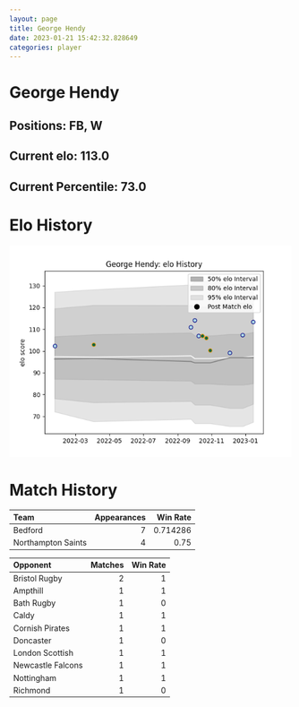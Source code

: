 ```yaml
---  
layout: page  
title: George Hendy  
date: 2023-01-21 15:42:32.828649  
categories: player  
---
```

# George Hendy

## Positions: FB, W

## Current elo: 113.0

## Current Percentile: 73.0

# Elo History


![elo history](history_GeorgeHendy.png)
# Match History


| Team               |   Appearances |   Win Rate |
|:-------------------|--------------:|-----------:|
| Bedford            |             7 |   0.714286 |
| Northampton Saints |             4 |   0.75     |

| Opponent          |   Matches |   Win Rate |
|:------------------|----------:|-----------:|
| Bristol Rugby     |         2 |          1 |
| Ampthill          |         1 |          1 |
| Bath Rugby        |         1 |          0 |
| Caldy             |         1 |          1 |
| Cornish Pirates   |         1 |          1 |
| Doncaster         |         1 |          0 |
| London Scottish   |         1 |          1 |
| Newcastle Falcons |         1 |          1 |
| Nottingham        |         1 |          1 |
| Richmond          |         1 |          0 |